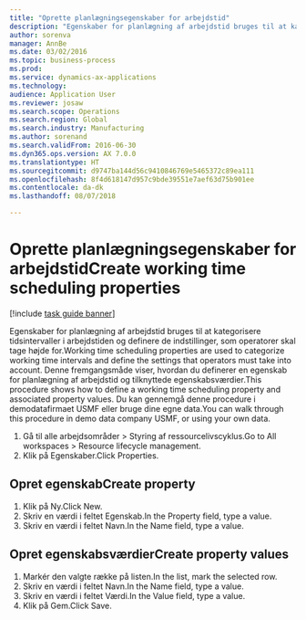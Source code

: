 ```yaml
--- 
title: "Oprette planlægningsegenskaber for arbejdstid"
description: "Egenskaber for planlægning af arbejdstid bruges til at kategorisere tidsintervaller i arbejdstiden og definere de indstillinger, som operatorer skal tage højde for."
author: sorenva
manager: AnnBe
ms.date: 03/02/2016
ms.topic: business-process
ms.prod: 
ms.service: dynamics-ax-applications
ms.technology: 
audience: Application User
ms.reviewer: josaw
ms.search.scope: Operations
ms.search.region: Global
ms.search.industry: Manufacturing
ms.author: sorenand
ms.search.validFrom: 2016-06-30
ms.dyn365.ops.version: AX 7.0.0
ms.translationtype: HT
ms.sourcegitcommit: d9747ba144d56c9410846769e5465372c89ea111
ms.openlocfilehash: 8f4d618147d957c9bde39551e7aef63d75b901ee
ms.contentlocale: da-dk
ms.lasthandoff: 08/07/2018

---
```

# <a name="create-working-time-scheduling-properties"></a><span data-ttu-id="af5da-103">Oprette planlægningsegenskaber for arbejdstid</span><span class="sxs-lookup"><span data-stu-id="af5da-103">Create working time scheduling properties</span></span>

[!include [task guide banner](../../includes/task-guide-banner.md)]

<span data-ttu-id="af5da-104">Egenskaber for planlægning af arbejdstid bruges til at kategorisere tidsintervaller i arbejdstiden og definere de indstillinger, som operatorer skal tage højde for.</span><span class="sxs-lookup"><span data-stu-id="af5da-104">Working time scheduling properties are used to categorize working time intervals and define the settings that operators must take into account.</span></span> <span data-ttu-id="af5da-105">Denne fremgangsmåde viser, hvordan du definerer en egenskab for planlægning af arbejdstid og tilknyttede egenskabsværdier.</span><span class="sxs-lookup"><span data-stu-id="af5da-105">This procedure shows how to define a working time scheduling property and associated property values.</span></span> <span data-ttu-id="af5da-106">Du kan gennemgå denne procedure i demodatafirmaet USMF eller bruge dine egne data.</span><span class="sxs-lookup"><span data-stu-id="af5da-106">You can walk through this procedure in demo data company USMF, or using your own data.</span></span>

1. <span data-ttu-id="af5da-107">Gå til alle arbejdsområder > Styring af ressourcelivscyklus.</span><span class="sxs-lookup"><span data-stu-id="af5da-107">Go to All workspaces > Resource lifecycle management.</span></span>
2. <span data-ttu-id="af5da-108">Klik på Egenskaber.</span><span class="sxs-lookup"><span data-stu-id="af5da-108">Click Properties.</span></span>

## <a name="create-property"></a><span data-ttu-id="af5da-109">Opret egenskab</span><span class="sxs-lookup"><span data-stu-id="af5da-109">Create property</span></span>
1. <span data-ttu-id="af5da-110">Klik på Ny.</span><span class="sxs-lookup"><span data-stu-id="af5da-110">Click New.</span></span>
2. <span data-ttu-id="af5da-111">Skriv en værdi i feltet Egenskab.</span><span class="sxs-lookup"><span data-stu-id="af5da-111">In the Property field, type a value.</span></span>
3. <span data-ttu-id="af5da-112">Skriv en værdi i feltet Navn.</span><span class="sxs-lookup"><span data-stu-id="af5da-112">In the Name field, type a value.</span></span>

## <a name="create-property-values"></a><span data-ttu-id="af5da-113">Opret egenskabsværdier</span><span class="sxs-lookup"><span data-stu-id="af5da-113">Create property values</span></span>
1. <span data-ttu-id="af5da-114">Markér den valgte række på listen.</span><span class="sxs-lookup"><span data-stu-id="af5da-114">In the list, mark the selected row.</span></span>
2. <span data-ttu-id="af5da-115">Skriv en værdi i feltet Navn.</span><span class="sxs-lookup"><span data-stu-id="af5da-115">In the Name field, type a value.</span></span>
3. <span data-ttu-id="af5da-116">Skriv en værdi i feltet Værdi.</span><span class="sxs-lookup"><span data-stu-id="af5da-116">In the Value field, type a value.</span></span>
4. <span data-ttu-id="af5da-117">Klik på Gem.</span><span class="sxs-lookup"><span data-stu-id="af5da-117">Click Save.</span></span>


